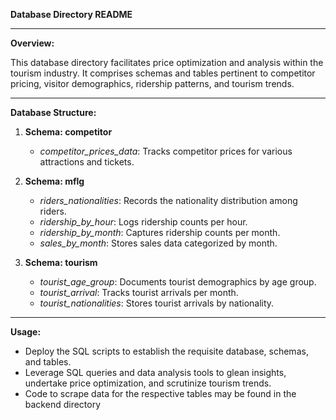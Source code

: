 **Database Directory README**

---

**Overview:**

This database directory facilitates price optimization and analysis within the tourism industry. It comprises schemas and tables pertinent to competitor pricing, visitor demographics, ridership patterns, and tourism trends.

---

**Database Structure:**

1. **Schema: competitor**
   - *competitor_prices_data*: Tracks competitor prices for various attractions and tickets.

2. **Schema: mflg**
   - *riders_nationalities*: Records the nationality distribution among riders.
   - *ridership_by_hour*: Logs ridership counts per hour.
   - *ridership_by_month*: Captures ridership counts per month.
   - *sales_by_month*: Stores sales data categorized by month.

3. **Schema: tourism**
   - *tourist_age_group*: Documents tourist demographics by age group.
   - *tourist_arrival*: Tracks tourist arrivals per month.
   - *tourist_nationalities*: Stores tourist arrivals by nationality.

---

**Usage:**

- Deploy the SQL scripts to establish the requisite database, schemas, and tables.
- Leverage SQL queries and data analysis tools to glean insights, undertake price optimization, and scrutinize tourism trends.
- Code to scrape data for the respective tables may be found in the backend directory

